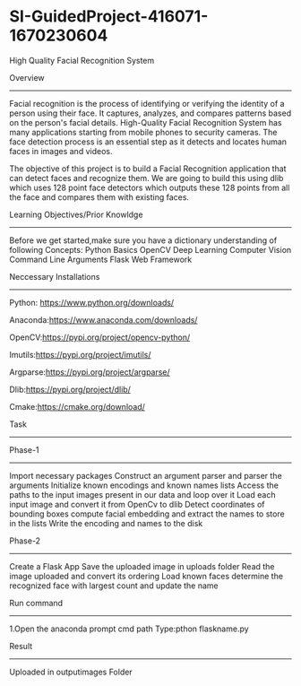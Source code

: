 
# SI-GuidedProject-416071-1670230604
High Quality Facial Recognition System

Overview
____________________________________________________________________________________________________________________

Facial recognition is the process of identifying or verifying the identity of a person using their face.
It captures, analyzes, and compares patterns based on the person's facial details. High-Quality Facial 
Recognition System has many applications starting from mobile phones to security cameras. The face 
detection process is an essential step as it detects and locates human faces in images and videos.

The objective of this project is to build a Facial Recognition application that can detect faces and recognize them. 
We are going to build this using dlib which uses 128 point face detectors which outputs these 128 points from all the
face and compares them with existing faces.


Learning Objectives/Prior Knowldge
____________________________________________________________________________________________________________________

Before we get started,make sure you have a dictionary understanding of following 
Concepts:
Python Basics
OpenCV
Deep Learning
Computer Vision
Command Line Arguments 
Flask Web Framework

Neccessary Installations
___________________________________________________________________________________________________________________

Python: https://www.python.org/downloads/

Anaconda:https://www.anaconda.com/downloads/

OpenCV:https://pypi.org/project/opencv-python/

Imutils:https://pypi.org/project/imutils/

Argparse:https://pypi.org/project/argparse/

Dlib:https://pypi.org/project/dlib/

Cmake:https://cmake.org/download/



Task
____________________________________________________________________________________________________________________

  Phase-1
  _________
Import necessary packages
Construct an argument parser and parser the arguments
Initialize known encodings and known names lists 
Access the paths to the input images present in our data and loop over it 
Load each input image and convert it from OpenCv to dlib
Detect coordinates of bounding boxes
compute facial embedding and extract the names to store in the lists 
Write the encoding and names to the disk


  Phase-2
  ________
  Create a Flask App
  Save the uploaded image in uploads folder
  Read the image uploaded and convert its ordering 
  Load known faces
  determine the recognized face with largest count and update the name
  
  
  Run command
  _____________________________________________________________________________________________________
  
  
  1.Open the anaconda prompt cmd path
  Type:pthon flaskname.py
  
  
  Result
  ________________
  
Uploaded in outputimages Folder

